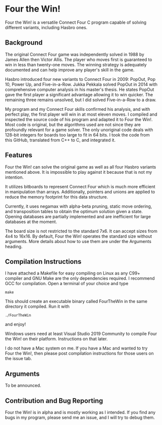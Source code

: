 # Four the Win!
Four the Win! is a versatile Connect Four C program capable of solving different variants, including Hasbro ones.

## Background
The original Connect Four game was independently solved in 1988 by James Allen then Victor Allis. The player who moves first is guaranteed to win in less than twenty-one moves. The winning strategy is adequately documented and can help improve any player's skill in the game.

Hasbro introduced four new variants to Connect Four in 2009: PopOut, Pop 10, Power Up, and Five-in-a-Row. Jukka Pekkala solved PopOut in 2014 with comprehensive computer analysis in his master's thesis. He states PopOut gave the first player a significant advantage allowing it to win quicker. The remaining three remains unsolved, but I did solved Five-in-a-Row to a draw.

My program and my Connect Four skills confirmed his analysis, and with perfect play, the first player will win in at most eleven moves. I compiled and inspected the source code of his program and adapted it to Four the Win!. Most code is original, but the algorithms used are not since they are profoundly relevant for a game solver. The only unoriginal code deals with 128-bit integers for boards too large to fit in 64 bits. I took the code from this GitHub, translated from C++ to C, and integrated it.

## Features
Four the Win! can solve the original game as well as all four Hasbro variants mentioned above. It is impossible to play against it because that is not my intention.

It utilizes bitboards to represent Connect Four which is much more efficient in manipulation than arrays. Additionally, pointers and unions are applied to reduce the memory footprint for this data structure.

Currently, it uses negamax with alpha-beta pruning, static move ordering, and transposition tables to obtain the optimum solution given a state. Opening databases are partially implemented and are inefficient for large databases at the moment.

The board size is not restricted to the standard 7x6. It can accept sizes from 4x4 to 16x16. By default, Four the Win! operates the standard size without arguments. More details about how to use them are under the Arguments heading. 

## Compilation Instructions
I have attached a Makefile for easy compiling on Linux as any C99+ compiler and GNU Make are the only dependencies required. I recommend GCC for compilation. Open a terminal of your choice and type
```
make
```
This should create an executable binary called FourTheWin in the same directory it compiled. Run it with
```
./FourTheWin
```
and enjoy!

Windows users need at least Visual Studio 2019 Community to compile Four the Win! on their platform. Instructions on that later.

I do not have a Mac system on me. If you have a Mac and wanted to try Four the Win!, then please post compilation instructions for those users on the issue tab.

## Arguments
To be announced.

## Contribution and Bug Reporting
Four the Win! is in alpha and is mostly working as I intended. If you find any bugs in my program, please send me an issue, and I will try to debug them.
